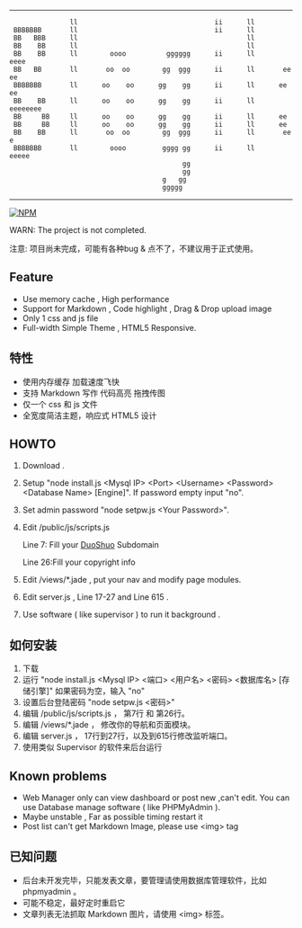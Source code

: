 --------------------------------------------------------------------------
                   ll                                  ii      ll              
     BBBBBBB       ll                                  ii      ll              
     BB   BBB      ll                                          ll              
     BB    BB      ll                                          ll              
     BB    BB      ll        oooo          gggggg      ii      ll        eeee  
     BB   BB       ll       oo  oo        gg  ggg      ii      ll       ee   ee
     BBBBBBB       ll      oo    oo      gg    gg      ii      ll      ee    ee
     BB    BB      ll      oo    oo      gg    gg      ii      ll      eeeeeeee
     BB     BB     ll      oo    oo      gg    gg      ii      ll      ee      
     BB     BB     ll      oo    oo      gg    gg      ii      ll      ee      
     BB    BB      ll       oo  oo        gg  ggg      ii      ll       ee   e 
     BBBBBBB       ll        oooo         gggg gg      ii      ll        eeeee 
                                               gg                              
                                               gg                              
                                          g   gg                               
                                          ggggg      
--------------------------------------------------------------------------

[![NPM](https://nodei.co/npm/blogile.png?mini=true)](https://www.npmjs.org/package/blogile)


WARN: The project is not completed.

注意: 项目尚未完成，可能有各种bug & 点不了，不建议用于正式使用。

##  Feature

* Use memory cache , High performance
* Support for Markdown , Code highlight , Drag & Drop upload image
* Only 1 css and js file
* Full-width Simple Theme , HTML5 Responsive.

## 特性

* 使用内存缓存 加载速度飞快
* 支持 Markdown 写作 代码高亮 拖拽传图
* 仅一个 css 和 js 文件
* 全宽度简洁主题，响应式 HTML5 设计

##  HOWTO

1. Download . 
2. Setup "node install.js \<Mysql IP\> \<Port\> \<Username\> \<Password\> \<Database Name\> [Engine]". If password empty input "no".
3. Set admin password "node setpw.js \<Your Password\>".
4. Edit /public/js/scripts.js
 
   Line 7: Fill your [DuoShuo](http://duoshuo.com) Subdomain

   Line 26:Fill your copyright info  
5. Edit /views/*.jade , put your nav and modify page modules.
6. Edit server.js , Line 17-27 and Line 615 .
7. Use software ( like supervisor ) to run it background .
   
## 如何安装

1. 下载
2. 运行 "node install.js \<Mysql IP\> <端口> <用户名> <密码> <数据库名> [存储引擎]" 如果密码为空，输入 "no"
3. 设置后台登陆密码 "node setpw.js \<密码\>"
4. 编辑 /public/js/scripts.js ， 第7行 和 第26行。
5. 编辑 /views/*.jade ， 修改你的导航和页面模块。
6. 编辑 server.js ， 17行到27行，以及到615行修改监听端口。
7. 使用类似 Supervisor 的软件来后台运行


## Known problems

* Web Manager only can view dashboard or post new ,can't edit. You can use Database manage software ( like PHPMyAdmin ).
* Maybe unstable , Far as possible timing restart it 
* Post list can't get Markdown Image, please use \<img\> tag

## 已知问题

* 后台未开发完毕，只能发表文章，要管理请使用数据库管理软件，比如phpmyadmin 。
* 可能不稳定，最好定时重启它
* 文章列表无法抓取 Markdown 图片，请使用 \<img\> 标签。
